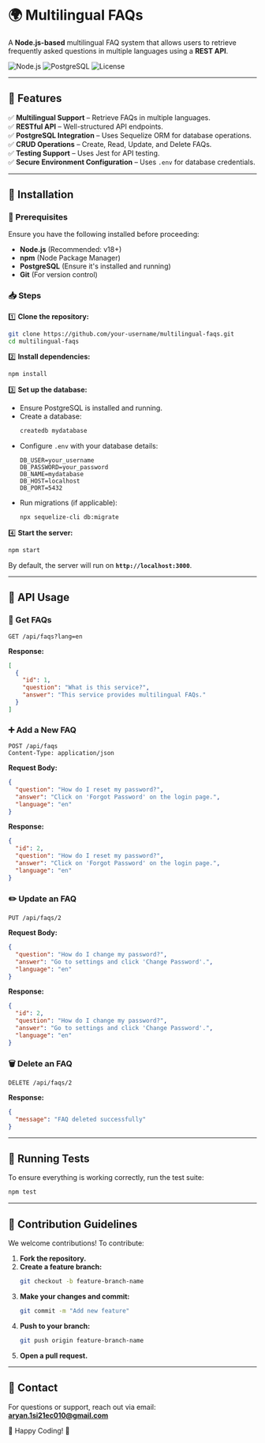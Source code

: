 # 🌍 Multilingual FAQs

A **Node.js-based** multilingual FAQ system that allows users to retrieve frequently asked questions in multiple languages using a **REST API**.

![Node.js](https://img.shields.io/badge/Node.js-v18+-green) ![PostgreSQL](https://img.shields.io/badge/PostgreSQL-Supported-blue) ![License](https://img.shields.io/badge/License-MIT-orange)

---

## 🚀 Features

✅ **Multilingual Support** – Retrieve FAQs in multiple languages.  
✅ **RESTful API** – Well-structured API endpoints.  
✅ **PostgreSQL Integration** – Uses Sequelize ORM for database operations.  
✅ **CRUD Operations** – Create, Read, Update, and Delete FAQs.  
✅ **Testing Support** – Uses Jest for API testing.  
✅ **Secure Environment Configuration** – Uses `.env` for database credentials.  

---

## 📌 Installation

### 🔧 Prerequisites
Ensure you have the following installed before proceeding:
- **Node.js** (Recommended: v18+)
- **npm** (Node Package Manager)
- **PostgreSQL** (Ensure it's installed and running)
- **Git** (For version control)

### 📥 Steps

1️⃣ **Clone the repository:**
   ```sh
   git clone https://github.com/your-username/multilingual-faqs.git
   cd multilingual-faqs
   ```
2️⃣ **Install dependencies:**
   ```sh
   npm install
   ```
3️⃣ **Set up the database:**
   - Ensure PostgreSQL is installed and running.
   - Create a database:
     ```sh
     createdb mydatabase
     ```
   - Configure `.env` with your database details:
     ```env
     DB_USER=your_username
     DB_PASSWORD=your_password
     DB_NAME=mydatabase
     DB_HOST=localhost
     DB_PORT=5432
     ```
   - Run migrations (if applicable):
     ```sh
     npx sequelize-cli db:migrate
     ```
4️⃣ **Start the server:**
   ```sh
   npm start
   ```
   By default, the server will run on **`http://localhost:3000`**.

---

## 📡 API Usage

### 📖 Get FAQs
```http
GET /api/faqs?lang=en
```
**Response:**
```json
[
  {
    "id": 1,
    "question": "What is this service?",
    "answer": "This service provides multilingual FAQs."
  }
]
```

### ➕ Add a New FAQ
```http
POST /api/faqs
Content-Type: application/json
```
**Request Body:**
```json
{
  "question": "How do I reset my password?",
  "answer": "Click on 'Forgot Password' on the login page.",
  "language": "en"
}
```
**Response:**
```json
{
  "id": 2,
  "question": "How do I reset my password?",
  "answer": "Click on 'Forgot Password' on the login page.",
  "language": "en"
}
```

### ✏️ Update an FAQ
```http
PUT /api/faqs/2
```
**Request Body:**
```json
{
  "question": "How do I change my password?",
  "answer": "Go to settings and click 'Change Password'.",
  "language": "en"
}
```
**Response:**
```json
{
  "id": 2,
  "question": "How do I change my password?",
  "answer": "Go to settings and click 'Change Password'.",
  "language": "en"
}
```

### 🗑️ Delete an FAQ
```http
DELETE /api/faqs/2
```
**Response:**
```json
{
  "message": "FAQ deleted successfully"
}
```

---

## 🧪 Running Tests

To ensure everything is working correctly, run the test suite:
```sh
npm test
```

---

## 🤝 Contribution Guidelines

We welcome contributions! To contribute:

1. **Fork the repository.**
2. **Create a feature branch:**
   ```sh
   git checkout -b feature-branch-name
   ```
3. **Make your changes and commit:**
   ```sh
   git commit -m "Add new feature"
   ```
4. **Push to your branch:**
   ```sh
   git push origin feature-branch-name
   ```
5. **Open a pull request.**


---

## 📧 Contact

For questions or support, reach out via email: **aryan.1si21ec010@gmail.com**

🚀 Happy Coding! 🎉
